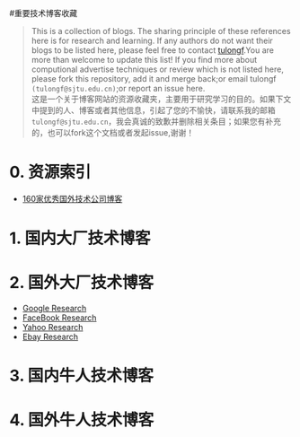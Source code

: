 
#重要技术博客收藏 
>This is a collection of blogs. The sharing principle of these references here is for research and learning.
If any authors do not want their blogs to be listed here, please feel free to contact [tulongf](https://github.com/Tulongf/).You are more than welcome to update this list! If you find more about computional advertise techniques or review which is not listed here, please fork this repository, add it and merge back;or email tulongf `(tulongf@sjtu.edu.cn)`;or report an issue here.<br> 
>这是一个关于博客网站的资源收藏夹，主要用于研究学习的目的。如果下文中提到的人、博客或者其他信息，引起了您的不愉快，请联系我的邮箱`tulongf@sjtu.edu.cn`，我会真诚的致歉并删除相关条目；如果您有补充的，也可以fork这个文档或者发起issue,谢谢！<br> 

# 0. 资源索引
* [160家优秀国外技术公司博客](https://zhuanlan.zhihu.com/p/20641362)

# 1. 国内大厂技术博客

# 2. 国外大厂技术博客
* [Google Research](http://research.google.com)
* [FaceBook Research](http://research.facebook.com)
* [Yahoo Research](http://research.yahoo.com)
* [Ebay Research](http://research.ebay.com)

# 3. 国内牛人技术博客

# 4. 国外牛人技术博客
